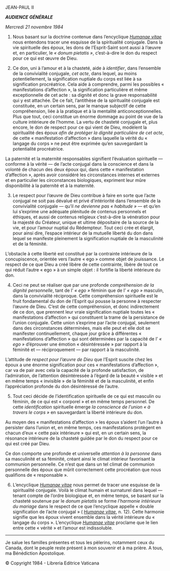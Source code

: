 JEAN-PAUL II

***AUDIENCE GÉNÉRALE***

*Mercredi 21 novembre 1984*

1. Nous basant sur la doctrine contenue dans l’encyclique *[Humanae vitae](/content/paul-vi/fr/encyclicals/documents/hf_p-vi_enc_25071968_humanae-vitae.html)* nous entendons tracer une esquisse de la spiritualité conjugale. Dans la vie spirituelle des époux, les dons de l’Esprit-Saint sont aussi à l’œuvre et, en particulier, le *« donum pietatis »*, c’est-à-dire le don du respect pour ce qui est œuvre de Dieu.

2. Ce don, uni à l’amour et à la chasteté, aide à *identifier*, dans l’ensemble de la convivialité conjugale, *cet acte*, dans lequel, au moins potentiellement, la signification nuptiale du corps est liée à sa signification procréatrice. Cela aide à comprendre, parmi les possibles « manifestations d’affection », la signification particulière et même exceptionnelle de cet acte : sa dignité et donc la grave responsabilité qui y est attachée. De ce fait, l’antithèse de la spiritualité conjugale est constituée, en un certain sens, par le manque subjectif de cette compréhension, liée à la pratique et à la mentalité anticonceptionnelles. Plus que tout, ceci constitue un énorme dommage au point de vue de la culture intérieure de l’homme. La vertu de chasteté conjugale et, plus encore, le don de respect pour ce qui vient de Dieu, modèlent la spiritualité des époux *afin de protéger la dignité particulière de cet acte*, de cette « manifestation d’affection » dans laquelle la vérité du « langage du corps » ne peut être exprimée qu’en sauvegardant la potentialité procréatrice.

La paternité et la maternité responsables signifient l’évaluation spirituelle — conforme à la vérité — de l’acte conjugal dans la conscience et dans la volonté de chacun des deux époux qui, dans cette « manifestation d’affection », après avoir considéré les circonstances internes et externes et en particulier les circonstances biologiques, expriment leur mûre disponibilité à la paternité et à la maternité.

3. Le respect pour l’œuvre de Dieu contribue à faire en sorte que l’acte conjugal ne soit pas dévalué et privé d’intériorité dans l’ensemble de la convivialité conjugale — qu’il *ne devienne pas « habitude »* — et qu’en lui s’exprime une adéquate plénitude de contenus personnels et éthiques, et aussi de contenus religieux c’est-à-dire la vénération pour la majesté du Créateur, unique et ultime dépositaire de la source de la vie, et pour l’amour nuptial du Rédempteur. Tout ceci crée et élargit, pour ainsi dire, l’espace intérieur de la mutuelle liberté du don dans lequel se manifeste pleinement la signification nuptiale de la masculinité et de la féminité.

L’obstacle à cette liberté est constitué par la contrainte intérieure de la concupiscence, orientée vers l’autre « ego » comme objet de jouissance. Le respect de ce que Dieu a créé libère de cette contrainte, libère de tout ce qui réduit l’autre « ego » à un simple objet : il fortifie la liberté intérieure du don.

4. Ceci ne peut se réaliser que par une profonde *compréhension de la dignité personnelle*, tant de l’ *« ego »* féminin que de l’ *« ego »* masculin, dans la convivialité réciproque. Cette compréhension spirituelle est le fruit fondamental du don de l’Esprit qui pousse la personne à respecter l’œuvre de Dieu. C’est de cette compréhension, et donc indirectement de ce don, que prennent leur vraie signification nuptiale toutes les « manifestations d’affection » qui constituent la trame de la persistance de l’union conjugale. Cette union s’exprime par l’acte conjugal, seulement dans des circonstances déterminées, mais elle peut et elle doit se manifester continuellement, chaque jour grâce à différentes « manifestations d’affection » qui sont déterminées par la capacité de l’ *« ego »* d’éprouver une émotion « désintéressée » par rapport à la féminité et — réciproquement — par rapport à la masculinité.

L’attitude de *respect pour l’œuvre de Dieu* que l’Esprit suscite chez les époux a une énorme signification pour ces « manifestations d’affection », car va de pair avec cela la capacité de la profonde satisfaction, de l’admiration, de l’attention désintéressée à l’égard de la beauté « visible » et en même temps « invisible » de la féminité et de la masculinité, et enfin l’appréciation profonde du don désintéressé de l’autre.

5. Tout ceci décide de l’identification spirituelle de ce qui est masculin ou féminin, de ce qui est « corporel » et en même temps personnel. De cette *identification* spirituelle émerge *la conscience de l’union « à travers le corps »* en sauvegardant la liberté intérieure du don.

Au moyen des « manifestations d’affection » les époux s’aident l’un l’autre à persister dans l’union et, en même temps, ces manifestations protègent en chacun d’eux « cette paix intérieure » qui est, en un certain sens, la résonance intérieure de la chasteté guidée par le don du respect pour ce qui est créé par Dieu.

Ce don comporte une profonde et universelle *attention à la personne* dans sa masculinité et sa féminité, créant ainsi le climat intérieur favorisant la communion personnelle. Ce n’est que dans un tel climat de communion personnelle des époux que mûrit correctement cette procréation que nous qualifions de « responsable ».

6. L’encyclique *[Humanae vitae](/content/paul-vi/fr/encyclicals/documents/hf_p-vi_enc_25071968_humanae-vitae.html)* nous permet de tracer une esquisse de la spiritualité conjugale. Voilà le climat humain et surnaturel dans lequel — tenant compte de l’ordre biologique et, en même temps, se basant sur la chasteté soutenue par le *donum pietatis* se forme *l’harmonie intérieure du mariage* dans le respect de ce que l’encyclique appelle « double signification de l’acte conjugal » ( *[Humanae vitae](/content/paul-vi/fr/encyclicals/documents/hf_p-vi_enc_25071968_humanae-vitae.html)*, n. 12). Cette harmonie signifie que les époux vivent ensemble dans la vérité intérieure du « langage du corps ». L’encyclique *[Humanae vitae](/content/paul-vi/fr/encyclicals/documents/hf_p-vi_enc_25071968_humanae-vitae.html)* proclame que le lien entre cette « vérité » et l’amour est indissoluble.

* * *

Je salue les familles présentes et tous les pèlerins, notamment ceux du Canada, dont le peuple reste présent à mon souvenir et à ma prière. A tous, ma Bénédiction Apostolique.

© Copyright 1984 - Libreria Editrice Vaticana